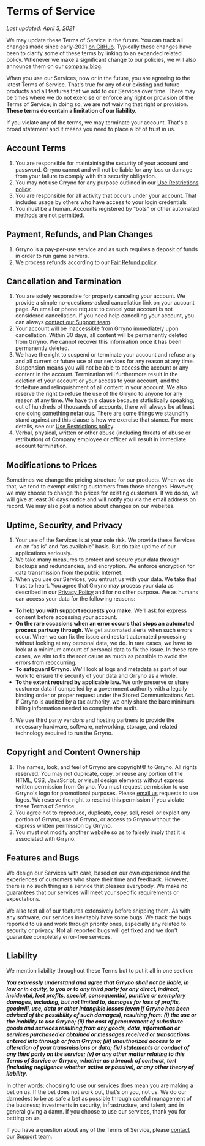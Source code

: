 # Terms of Service

*Last updated: April 3, 2021*

We may update these Terms of Service in the future. You can track all changes made since early-2021 [on GitHub](https://github.com/rejacobson/policies). Typically these changes have been to clarify some of these terms by linking to an expanded related policy. Whenever we make a significant change to our policies, we will also announce them on our [company blog](https://grryno.com/blog).

When you use our Services, now or in the future, you are agreeing to the latest Terms of Service. That's true for any of our existing and future products and all features that we add to our Services over time. There may be times where we do not exercise or enforce any right or provision of the Terms of Service; in doing so, we are not waiving that right or provision. **These terms do contain a limitation of our liability.**

If you violate any of the terms, we may terminate your account. That's a broad statement and it means you need to place a lot of trust in us.

## Account Terms

1. You are responsible for maintaining the security of your account and password. Grryno cannot and will not be liable for any loss or damage from your failure to comply with this security obligation.
2. You may not use Grryno for any purpose outlined in our [Use Restrictions policy](../abuse/index.md).
3. You are responsible for all activity that occurs under your account. That includes usage by others who have access to your login credentials
4. You must be a human. Accounts registered by “bots” or other automated methods are not permitted.

## Payment, Refunds, and Plan Changes

1. Grryno is a pay-per-use service and as such requires a deposit of funds in order to run game servers.
2. We process refunds according to our [Fair Refund policy](../refund/index.md).

## Cancellation and Termination

1. You are solely responsible for properly canceling your account. We provide a simple no-questions-asked cancellation link on your account page. An email or phone request to cancel your account is not considered cancellation. If you need help cancelling your account, you can always [contact our Support team](support@grryno.com).
2. Your account will be inaccessible from Grryno immediately upon cancellation. Within 30 days, all content will be permanently deleted from Grryno. We cannot recover this information once it has been permanently deleted.
3. We have the right to suspend or terminate your account and refuse any and all current or future use of our services for any reason at any time. Suspension means you will not be able to access the account or any content in the account. Termination will furthermore result in the deletion of your account or your access to your account, and the forfeiture and relinquishment of all content in your account. We also reserve the right to refuse the use of the Grryno to anyone for any reason at any time. We have this clause because statistically speaking, out of hundreds of thousands of accounts, there will always be at least one doing something nefarious. There are some things we staunchly stand against and this clause is how we exercise that stance. For more details, see our [Use Restrictions policy](../abuse/index.md).
4. Verbal, physical, written or other abuse (including threats of abuse or retribution) of Company employee or officer will result in immediate account termination.

## Modifications to Prices

Sometimes we change the pricing structure for our products. When we do that, we tend to exempt existing customers from those changes. However, we may choose to change the prices for existing customers. If we do so, we will give at least 30 days notice and will notify you via the email address on record. We may also post a notice about changes on our websites.

## Uptime, Security, and Privacy

1. Your use of the Services is at your sole risk. We provide these Services on an “as is” and “as available” basis. But do take uptime of our applications seriously.
2. We take many measures to protect and secure your data through backups and redundancies, and encryption. We enforce encryption for data transmission from the public Internet.
3. When you use our Services, you entrust us with your data. We take that trust to heart. You agree that Grryno may process your data as described in our [Privacy Policy](../privacy/index.md) and for no other purpose. We as humans can access your data for the following reasons:
  - **To help you with support requests you make.** We'll ask for express consent before accessing your account.
  - **On the rare occasions when an error occurs that stops an automated process partway through.** We get automated alerts when such errors occur. When we can fix the issue and restart automated processing without looking at any personal data, we do. In rare cases, we have to look at a minimum amount of personal data to fix the issue. In these rare cases, we aim to fix the root cause as much as possible to avoid the errors from reoccurring.
  - **To safeguard Grryno.** We'll look at logs and metadata as part of our work to ensure the security of your data and Grryno as a whole.
  - **To the extent required by applicable law.** We only preserve or share customer data if compelled by a government authority with a legally binding order or proper request under the Stored Communications Act. If Grryno is audited by a tax authority, we only share the bare minimum billing information needed to complete the audit.

4. We use third party vendors and hosting partners to provide the necessary hardware, software, networking, storage, and related technology required to run the Grryno.

## Copyright and Content Ownership

1. The names, look, and feel of Grryno are copyright© to Grryno. All rights reserved. You may not duplicate, copy, or reuse any portion of the HTML, CSS, JavaScript, or visual design elements without express written permission from Grryno. You must request permission to use Grryno's logo for promotional purposes. Please [email us](support@grryno.com) requests to use logos. We reserve the right to rescind this permission if you violate these Terms of Service.
2. You agree not to reproduce, duplicate, copy, sell, resell or exploit any portion of Grryno, use of Grryno, or access to Grryno without the express written permission by Grryno.
3. You must not modify another website so as to falsely imply that it is associated with Grryno.

## Features and Bugs

We design our Services with care, based on our own experience and the experiences of customers who share their time and feedback. However, there is no such thing as a service that pleases everybody. We make no guarantees that our services will meet your specific requirements or expectations.

We also test all of our features extensively before shipping them. As with any software, our services inevitably have some bugs. We track the bugs reported to us and work through priority ones, especially any related to security or privacy. Not all reported bugs will get fixed and we don't guarantee completely error-free services.

## Liability

We mention liability throughout these Terms but to put it all in one section:

***You expressly understand and agree that Grryno shall not be liable, in law or in equity, to you or to any third party for any direct, indirect, incidental, lost profits, special, consequential, punitive or exemplary damages, including, but not limited to, damages for loss of profits, goodwill, use, data or other intangible losses (even if Grryno has been advised of the possibility of such damages), resulting from: (i) the use or the inability to use Grryno; (ii) the cost of procurement of substitute goods and services resulting from any goods, data, information or services purchased or obtained or messages received or transactions entered into through or from Grryno; (iii) unauthorized access to or alteration of your transmissions or data; (iv) statements or conduct of any third party on the service; (v) or any other matter relating to this Terms of Service or Grryno, whether as a breach of contract, tort (including negligence whether active or passive), or any other theory of liability.***

In other words: choosing to use our services does mean you are making a bet on us. If the bet does not work out, that's on you, not us. We do our darnedest to be as safe a bet as possible through careful management of the business; investments in security, infrastructure, and talent; and in general giving a damn. If you choose to use our services, thank you for betting on us.

If you have a question about any of the Terms of Service, please [contact our Support team](support@grryno.com).
